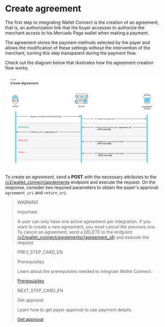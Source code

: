 # Create agreement 

The first step to integrating Wallet Connect is the creation of an agreement, that is, an authorization link that the buyer accesses to authorize the merchant access to his Mercado Pago wallet when making a payment. 

The agreement stores the payment methods selected by the payer and allows the modification of these settings without the intervention of the merchant, turning this step transparent during the payment flow.

Check out the diagram below that illustrates how the agreement creation flow works.

![Create agreement](/images/wallet-connect/create-agreement.en.png)

To create an _agreement_, send a **POST** with the necessary attributes to the [/v2/wallet_connect/agreements](/developers/en/reference/wallet_connect/_wallet_connect_agreements/post) endpoint and execute the request. On the response, consider two required parameters to obtain the payer's approval: `agreement_uri` and `return_uri`.


> WARNING
>
> Important
>
> A user can only have one active agreement per integration. If you want to create a new agreement, you must cancel the previous one. To cancel an agreement, send a DELETE to the endpoint [/v2/wallet_connect/agreements/{agreement_id}](/developers/en/reference/wallet_connect/_wallet_connect_agreements_agreement_id/delete) and execute the request.

> PREV_STEP_CARD_EN
>
> Prerequisites
>
> Learn about the prerequisites needed to integrate Wallet Connect.
>
> [Prerequisites](/developers/en/docs/wallet-connect/prerequisites)

> NEXT_STEP_CARD_EN
>
> Get approval
>
> Learn how to get payer approval to use payment details.
>
> [Get approval](/developers/en/docs/wallet-connect/integration-configuration/get-approval)
